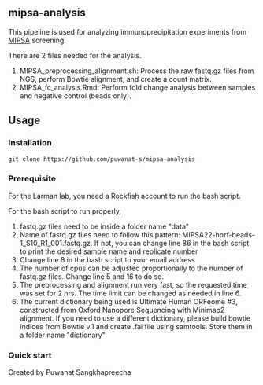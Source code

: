## mipsa-analysis

This pipeline is used for analyzing immunoprecipitation experiments from [MIPSA](https://www.nature.com/articles/s41551-022-00925-y) screening. 

There are 2 files needed for the analysis. 
1. MIPSA_preprocessing_alignment.sh: Process the raw fastq.gz files from NGS, perform Bowtie alignment, and create a count matrix.
2. MIPSA_fc_analysis.Rmd: Perform fold change analysis between samples and negative control (beads only).

## Usage <a name="usage"></a>

### Installation

```
git clone https://github.com/puwanat-s/mipsa-analysis
```

### Prerequisite

For the Larman lab, you need a Rockfish account to run the bash script. 

For the bash script to run properly,

1. fastq.gz files need to be inside a folder name "data"
2. Name of fastq.gz files need to follow this pattern: MIPSA22-horf-beads-1_S10_R1_001.fastq.gz. If not, you can change line 86 in the bash script to print the desired sample name and replicate number
3. Change line 8 in the bash script to your email address
4. The number of cpus can be adjusted proportionally to the number of fastq.gz files. Change line 5 and 16 to do so.
5. The preprocessing and alignment run very fast, so the requested time was set for 2 hrs. The time limit can be changed as needed in line 6.
6. The current dictionary being used is Ultimate Human ORFeome #3, constructed from Oxford Nanopore Sequencing with Minimap2 alignment. If you need to use a different dictionary, please build bowtie indices from Bowtie v.1 and create .fai file using samtools. Store them in a folder name "dictionary"

### Quick start







Created by Puwanat Sangkhapreecha

